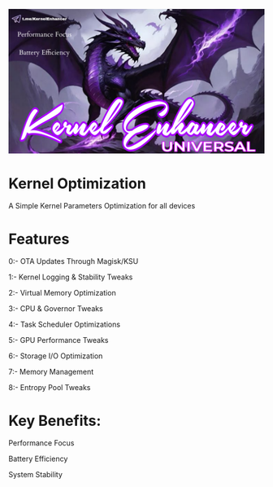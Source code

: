 ![image alt](https://github.com/RAAJK20Pro/KernelEnhancer/blob/d98376855fd276eb2621cf657e582c98f56f6f67/KernelEnhancer.png)
# Kernel Optimization
A Simple Kernel Parameters Optimization for all devices
# Features

0:- OTA Updates Through Magisk/KSU

1:- Kernel Logging & Stability Tweaks

2:- Virtual Memory Optimization

3:- CPU & Governor Tweaks

4:- Task Scheduler Optimizations

5:- GPU Performance Tweaks

6:- Storage I/O Optimization

7:- Memory Management

8:- Entropy Pool Tweaks

# Key Benefits:
Performance Focus

Battery Efficiency

System Stability
